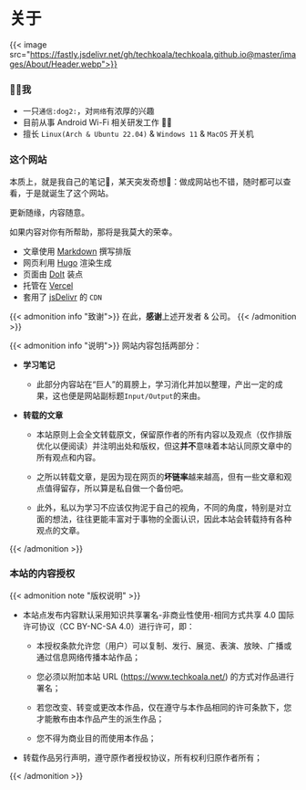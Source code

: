 # 关于


{{< image src="https://fastly.jsdelivr.net/gh/techkoala/techkoala.github.io@master/images/About/Header.webp">}}

### :man_shrugging:我

- 一只`通信:dog2:`，对`网络`有浓厚的兴趣
- 目前从事 Android Wi-Fi 相关研发工作 :man_technologist:
- 擅长 `Linux(Arch & Ubuntu 22.04)` & `Windows 11` & `MacOS` 开关机

### 这个网站

本质上，就是我自己的笔记:notebook_with_decorative_cover:，某天突发奇想:thought_balloon:：做成网站也不错，随时都可以查看，于是就诞生了这个网站。

更新随缘，内容随意。

如果内容对你有所帮助，那将是我莫大的荣幸。

- 文章使用 [Markdown](https://zh.wikipedia.org/zh-hans/Markdown) 撰写排版
- 网页利用 [Hugo](https://gohugo.io/) 渲染生成
- 页面由 [DoIt](https://github.com/HEIGE-PCloud/DoIt) 装点
- 托管在 [Vercel](https://vercel.com)
- 套用了 [jsDelivr](https://www.jsdelivr.com/) 的 `CDN`

{{< admonition info "致谢">}}
在此，**感谢**上述开发者 & 公司。
{{< /admonition >}}

{{< admonition info "说明">}}
网站内容包括两部分：

- **学习笔记**

  - 此部分内容站在“巨人”的肩膀上，学习消化并加以整理，产出一定的成果，这也便是网站副标题`Input/Output`的来由。

- **转载的文章**

  - 本站原则上会全文转载原文，保留原作者的所有内容以及观点（仅作排版优化以便阅读）并注明出处和版权，但这**并不**意味着本站认同原文章中的所有观点和内容。

  - 之所以转载文章，是因为现在网页的**坏链率**越来越高，但有一些文章和观点值得留存，所以算是私自做一个备份吧。

  - 此外，私以为学习不应该仅拘泥于自己的视角，不同的角度，特别是对立面的想法，往往更能丰富对于事物的全面认识，因此本站会转载持有各种观点的文章。

{{< /admonition >}}

### 本站的内容授权

{{< admonition note "版权说明" >}}

- 本站点发布内容默认采用知识共享署名-非商业性使用-相同方式共享 4.0 国际许可协议（CC BY-NC-SA 4.0）进行许可，即：

  - 本授权条款允许您（用户）可以复制、发行、展览、表演、放映、广播或通过信息网络传播本站作品；

  - 您必须以附加本站 URL (https://www.techkoala.net/) 的方式对作品进行署名；

  - 若您改变、转变或更改本作品，仅在遵守与本作品相同的许可条款下，您才能散布由本作品产生的派生作品；

  - 您不得为商业目的而使用本作品；

- 转载作品另行声明，遵守原作者授权协议，所有权利归原作者所有；

{{< /admonition >}}

